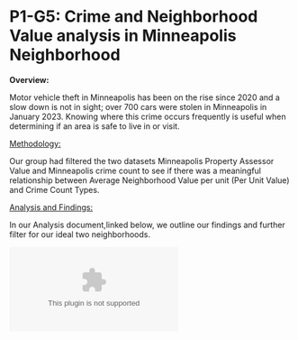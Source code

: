 # P1-G5: Crime and Neighborhood Value analysis in Minneapolis Neighborhood

**Overview:**

Motor vehicle theft in Minneapolis has been on the rise since 2020 and a slow down is not in sight; over 700 cars were stolen in Minneapolis in January 2023. Knowing where this crime occurs frequently is useful when determining if an area is safe to live in or visit.


<ins>Methodology:</ins>

Our group had filtered the two datasets Minneapolis Property Assessor Value and Minneapolis crime count to see if there was a meaningful relationship between Average Neighborhood Value per unit (Per Unit Value) and Crime Count Types.


<ins>Analysis and Findings:</ins>

In our Analysis document,linked below, we outline our findings and further filter for our ideal two neighborhoods.

![Analysis Document](https://github.com/djthapa22/P1-G5/blob/main/Group5/supporting_docs/Group5_Analysis.docx)




